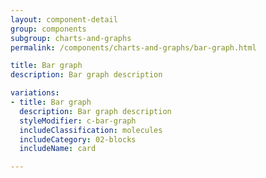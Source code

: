 ```yaml
---
layout: component-detail
group: components
subgroup: charts-and-graphs
permalink: /components/charts-and-graphs/bar-graph.html

title: Bar graph
description: Bar graph description

variations:
- title: Bar graph
  description: Bar graph description
  styleModifier: c-bar-graph
  includeClassification: molecules
  includeCategory: 02-blocks
  includeName: card

---
```

